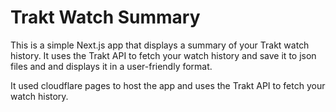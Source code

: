 # Trakt Watch Summary

This is a simple Next.js app that displays a summary of your Trakt watch history. It
uses the Trakt API to fetch your watch history and save it to json files and and displays it in a user-friendly format.

It used cloudflare pages to host the app and uses the Trakt API to fetch your watch history.
